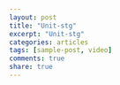 ```yaml
---
layout: post
title: "Unit-stg"
excerpt: "Unit-stg"
categories: articles
tags: [sample-post, video]
comments: true
share: true
---
```

<br>
<div class="apester-media" data-media-id="5ce409e748e1b270ecf7e6bd" height="604"></div><script async
src="https://static.stg.apester.com/js/sdk/latest/apester-sdk.js"></script>
<br>
